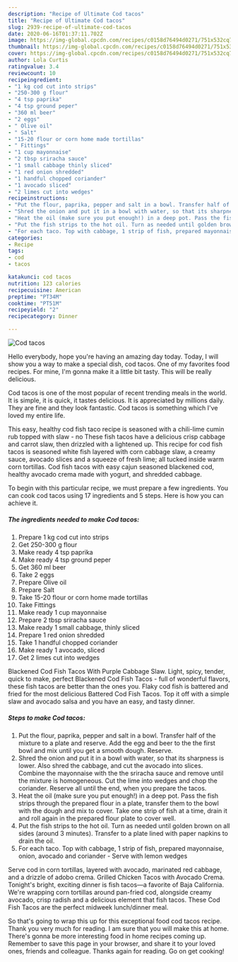 ```yaml
---
description: "Recipe of Ultimate Cod tacos"
title: "Recipe of Ultimate Cod tacos"
slug: 2939-recipe-of-ultimate-cod-tacos
date: 2020-06-16T01:37:11.702Z
image: https://img-global.cpcdn.com/recipes/c0158d76494d0271/751x532cq70/cod-tacos-recipe-main-photo.jpg
thumbnail: https://img-global.cpcdn.com/recipes/c0158d76494d0271/751x532cq70/cod-tacos-recipe-main-photo.jpg
cover: https://img-global.cpcdn.com/recipes/c0158d76494d0271/751x532cq70/cod-tacos-recipe-main-photo.jpg
author: Lola Curtis
ratingvalue: 3.4
reviewcount: 10
recipeingredient:
- "1 kg cod cut into strips"
- "250-300 g flour"
- "4 tsp paprika"
- "4 tsp ground peper"
- "360 ml beer"
- "2 eggs"
- " Olive oil"
- " Salt"
- "15-20 flour or corn home made tortillas"
- " Fittings"
- "1 cup mayonnaise"
- "2 tbsp sriracha sauce"
- "1 small cabbage thinly sliced"
- "1 red onion shredded"
- "1 handful chopped coriander"
- "1 avocado sliced"
- "2 limes cut into wedges"
recipeinstructions:
- "Put the flour, paprika, pepper and salt in a bowl. Transfer half of the mixture to a plate and reserve. Add the egg and beer to the the first bowl and mix until you get a smooth dough. Reserve."
- "Shred the onion and put it in a bowl with water, so that its sharpness is lower. Also shred the cabbage, and cut the avocado into slices. Combine the mayonnaise with the the sriracha sauce and remove until the mixture is homogeneous. Cut the lime into wedges and chop the coriander. Reserve all until the end, when you prepare the tacos."
- "Heat the oil (make sure you put enough!) in a deep pot. Pass the fish strips through the prepared flour in a plate, transfer them to the bowl with the dough and mix to cover. Take one strip of fish at a time, drain it and roll again in the prepared flour plate to cover well."
- "Put the fish strips to the hot oil. Turn as needed until golden brown on all sides (around 3 minutes). Transfer to a plate lined with paper napkins to drain the oil."
- "For each taco. Top with cabbage, 1 strip of fish, prepared mayonnaise, onion, avocado and coriander Serve with lemon wedges"
categories:
- Recipe
tags:
- cod
- tacos

katakunci: cod tacos 
nutrition: 123 calories
recipecuisine: American
preptime: "PT34M"
cooktime: "PT51M"
recipeyield: "2"
recipecategory: Dinner

---
```



![Cod tacos](https://img-global.cpcdn.com/recipes/c0158d76494d0271/751x532cq70/cod-tacos-recipe-main-photo.jpg)

Hello everybody, hope you're having an amazing day today. Today, I will show you a way to make a special dish, cod tacos. One of my favorites food recipes. For mine, I'm gonna make it a little bit tasty. This will be really delicious.

Cod tacos is one of the most popular of recent trending meals in the world. It is simple, it is quick, it tastes delicious. It is appreciated by millions daily. They are fine and they look fantastic. Cod tacos is something which I've loved my entire life.

This easy, healthy cod fish taco recipe is seasoned with a chili-lime cumin rub topped with slaw - no These fish tacos have a delicious crisp cabbage and carrot slaw, then drizzled with a lightened up. This recipe for cod fish tacos is seasoned white fish layered with corn cabbage slaw, a creamy sauce, avocado slices and a squeeze of fresh lime; all tucked inside warm corn tortillas. Cod fish tacos with easy cajun seasoned blackened cod, healthy avocado crema made with yogurt, and shredded cabbage.


To begin with this particular recipe, we must prepare a few ingredients. You can cook cod tacos using 17 ingredients and 5 steps. Here is how you can achieve it.

<!--inarticleads1-->

##### The ingredients needed to make Cod tacos:

1. Prepare 1 kg cod cut into strips
1. Get 250-300 g flour
1. Make ready 4 tsp paprika
1. Make ready 4 tsp ground peper
1. Get 360 ml beer
1. Take 2 eggs
1. Prepare  Olive oil
1. Prepare  Salt
1. Take 15-20 flour or corn home made tortillas
1. Take  Fittings
1. Make ready 1 cup mayonnaise
1. Prepare 2 tbsp sriracha sauce
1. Make ready 1 small cabbage, thinly sliced
1. Prepare 1 red onion shredded
1. Take 1 handful chopped coriander
1. Make ready 1 avocado, sliced
1. Get 2 limes cut into wedges


Blackened Cod Fish Tacos With Purple Cabbage Slaw. Light, spicy, tender, quick to make, perfect Blackened Cod Fish Tacos - full of wonderful flavors, these fish tacos are better than the ones you. Flaky cod fish is battered and fried for the most delicious Battered Cod Fish Tacos. Top it off with a simple slaw and avocado salsa and you have an easy, and tasty dinner. 

<!--inarticleads2-->

##### Steps to make Cod tacos:

1. Put the flour, paprika, pepper and salt in a bowl. Transfer half of the mixture to a plate and reserve. Add the egg and beer to the the first bowl and mix until you get a smooth dough. Reserve.
1. Shred the onion and put it in a bowl with water, so that its sharpness is lower. Also shred the cabbage, and cut the avocado into slices. Combine the mayonnaise with the the sriracha sauce and remove until the mixture is homogeneous. Cut the lime into wedges and chop the coriander. Reserve all until the end, when you prepare the tacos.
1. Heat the oil (make sure you put enough!) in a deep pot. Pass the fish strips through the prepared flour in a plate, transfer them to the bowl with the dough and mix to cover. Take one strip of fish at a time, drain it and roll again in the prepared flour plate to cover well.
1. Put the fish strips to the hot oil. Turn as needed until golden brown on all sides (around 3 minutes). Transfer to a plate lined with paper napkins to drain the oil.
1. For each taco. Top with cabbage, 1 strip of fish, prepared mayonnaise, onion, avocado and coriander - Serve with lemon wedges


Serve cod in corn tortillas, layered with avocado, marinated red cabbage, and a drizzle of adobo crema. Grilled Chicken Tacos with Avocado Crema. Tonight&#39;s bright, exciting dinner is fish tacos—a favorite of Baja California. We&#39;re wrapping corn tortillas around pan-fried cod, alongside creamy avocado, crisp radish and a delicious element that fish tacos. These Cod Fish Tacos are the perfect midweek lunch/dinner meal. 

So that's going to wrap this up for this exceptional food cod tacos recipe. Thank you very much for reading. I am sure that you will make this at home. There's gonna be more interesting food in home recipes coming up. Remember to save this page in your browser, and share it to your loved ones, friends and colleague. Thanks again for reading. Go on get cooking!
